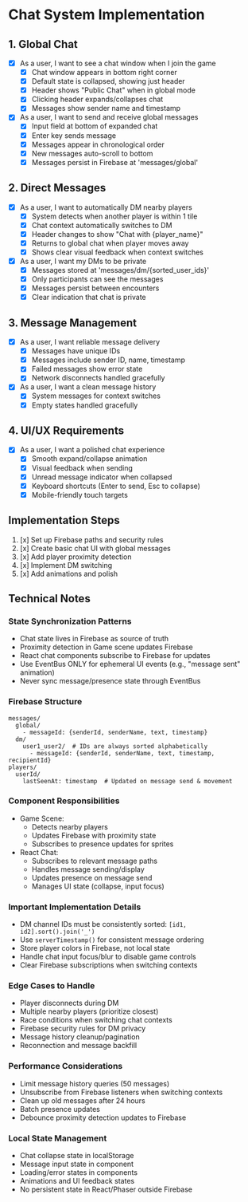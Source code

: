 # Chat System Implementation

## 1. Global Chat
- [x] As a user, I want to see a chat window when I join the game
  - [x] Chat window appears in bottom right corner
  - [x] Default state is collapsed, showing just header
  - [x] Header shows "Public Chat" when in global mode
  - [x] Clicking header expands/collapses chat
  - [x] Messages show sender name and timestamp

- [x] As a user, I want to send and receive global messages
  - [x] Input field at bottom of expanded chat
  - [x] Enter key sends message
  - [x] Messages appear in chronological order
  - [x] New messages auto-scroll to bottom
  - [x] Messages persist in Firebase at 'messages/global'

## 2. Direct Messages
- [x] As a user, I want to automatically DM nearby players
  - [x] System detects when another player is within 1 tile
  - [x] Chat context automatically switches to DM
  - [x] Header changes to show "Chat with {player_name}"
  - [x] Returns to global chat when player moves away
  - [x] Shows clear visual feedback when context switches

- [x] As a user, I want my DMs to be private
  - [x] Messages stored at 'messages/dm/{sorted_user_ids}'
  - [x] Only participants can see the messages
  - [x] Messages persist between encounters
  - [x] Clear indication that chat is private

## 3. Message Management
- [x] As a user, I want reliable message delivery
  - [x] Messages have unique IDs
  - [x] Messages include sender ID, name, timestamp
  - [x] Failed messages show error state
  - [x] Network disconnects handled gracefully

- [x] As a user, I want a clean message history
  - [x] System messages for context switches
  - [x] Empty states handled gracefully

## 4. UI/UX Requirements
- [x] As a user, I want a polished chat experience
  - [x] Smooth expand/collapse animation
  - [x] Visual feedback when sending
  - [x] Unread message indicator when collapsed
  - [x] Keyboard shortcuts (Enter to send, Esc to collapse)
  - [x] Mobile-friendly touch targets

## Implementation Steps
1. [x] Set up Firebase paths and security rules
2. [x] Create basic chat UI with global messages
3. [x] Add player proximity detection
4. [x] Implement DM switching
5. [x] Add animations and polish

## Technical Notes

### State Synchronization Patterns
- Chat state lives in Firebase as source of truth
- Proximity detection in Game scene updates Firebase
- React chat components subscribe to Firebase for updates
- Use EventBus ONLY for ephemeral UI events (e.g., "message sent" animation)
- Never sync message/presence state through EventBus

### Firebase Structure
```
messages/
  global/
    - messageId: {senderId, senderName, text, timestamp}
  dm/
    user1_user2/  # IDs are always sorted alphabetically
      - messageId: {senderId, senderName, text, timestamp, recipientId}
players/
  userId/
    lastSeenAt: timestamp  # Updated on message send & movement
```

### Component Responsibilities
- Game Scene:
  - Detects nearby players
  - Updates Firebase with proximity state
  - Subscribes to presence updates for sprites
- React Chat:
  - Subscribes to relevant message paths
  - Handles message sending/display
  - Updates presence on message send
  - Manages UI state (collapse, input focus)

### Important Implementation Details
- DM channel IDs must be consistently sorted: `[id1, id2].sort().join('_')`
- Use `serverTimestamp()` for consistent message ordering
- Store player colors in Firebase, not local state
- Handle chat input focus/blur to disable game controls
- Clear Firebase subscriptions when switching contexts

### Edge Cases to Handle
- Player disconnects during DM
- Multiple nearby players (prioritize closest)
- Race conditions when switching chat contexts
- Firebase security rules for DM privacy
- Message history cleanup/pagination
- Reconnection and message backfill

### Performance Considerations
- Limit message history queries (50 messages)
- Unsubscribe from Firebase listeners when switching contexts
- Clean up old messages after 24 hours
- Batch presence updates
- Debounce proximity detection updates to Firebase

### Local State Management
- Chat collapse state in localStorage
- Message input state in component
- Loading/error states in components
- Animations and UI feedback states
- No persistent state in React/Phaser outside Firebase
